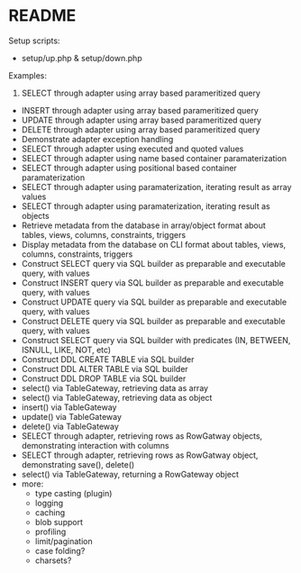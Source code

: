 README
======

Setup scripts:

* setup/up.php & setup/down.php

Examples:

1. SELECT through adapter using array based parameritized query
* INSERT through adapter using array based parameritized query
* UPDATE through adapter using array based parameritized query
* DELETE through adapter using array based parameritized query
* Demonstrate adapter exception handling
* SELECT through adapter using executed and quoted values
* SELECT through adapter using name based container paramaterization
* SELECT through adapter using positional based container paramaterization
* SELECT through adapter using paramaterization, iterating result as array values
* SELECT through adapter using paramaterization, iterating result as objects
* Retrieve metadata from the database in array/object format about tables, views, columns, constraints, triggers
* Display metadata from the database on CLI format about tables, views, columns, constraints, triggers
* Construct SELECT query via SQL builder as preparable and executable query, with values
* Construct INSERT query via SQL builder as preparable and executable query, with values
* Construct UPDATE query via SQL builder as preparable and executable query, with values
* Construct DELETE query via SQL builder as preparable and executable query, with values
* Construct SELECT query via SQL builder with predicates (IN, BETWEEN, ISNULL, LIKE, NOT, etc)
* Construct DDL CREATE TABLE via SQL builder
* Construct DDL ALTER TABLE via SQL builder
* Construct DDL DROP TABLE via SQL builder
* select() via TableGateway, retrieving data as array
* select() via TableGateway, retrieving data as object
* insert() via TableGateway
* update() via TableGateway
* delete() via TableGateway
* SELECT through adapter, retrieving rows as RowGatway objects, demonstrating interaction with columns
* SELECT through adapter, retrieving rows as RowGatway object, demonstrating save(), delete()
* select() via TableGateway, returning a RowGateway object
* more:
    * type casting (plugin)
    * logging
    * caching
    * blob support
    * profiling
    * limit/pagination
    * case folding?
    * charsets?